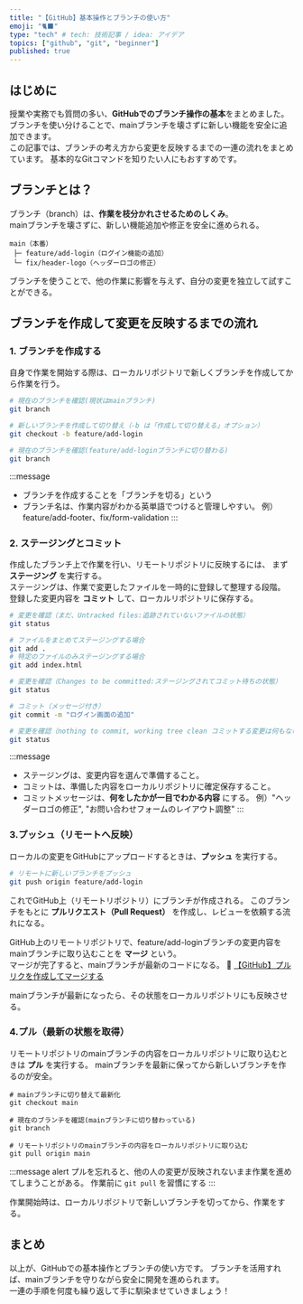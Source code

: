 ```yaml
---
title: "【GitHub】基本操作とブランチの使い方"
emoji: "🐈‍⬛"
type: "tech" # tech: 技術記事 / idea: アイデア
topics: ["github", "git", "beginner"]
published: true
---
```

## はじめに
授業や実務でも質問の多い、**GitHubでのブランチ操作の基本**をまとめました。 
ブランチを使い分けることで、mainブランチを壊さずに新しい機能を安全に追加できます。  
この記事では、ブランチの考え方から変更を反映するまでの一連の流れをまとめています。
基本的なGitコマンドを知りたい人にもおすすめです。

## ブランチとは？
ブランチ（branch）は、**作業を枝分かれさせるためのしくみ**。  
mainブランチを壊さずに、新しい機能追加や修正を安全に進められる。
```
main（本番）
 ├─ feature/add-login（ログイン機能の追加）
 └─ fix/header-logo（ヘッダーロゴの修正）
```
ブランチを使うことで、他の作業に影響を与えず、自分の変更を独立して試すことができる。



## ブランチを作成して変更を反映するまでの流れ

### 1. ブランチを作成する
自身で作業を開始する際は、ローカルリポジトリで新しくブランチを作成してから作業を行う。
```bash
# 現在のブランチを確認(現状はmainブランチ)
git branch

# 新しいブランチを作成して切り替え（-b は「作成して切り替える」オプション）
git checkout -b feature/add-login

# 現在のブランチを確認(feature/add-loginブランチに切り替わる)
git branch
```
:::message
- ブランチを作成することを「ブランチを切る」という
- ブランチ名は、作業内容がわかる英単語でつけると管理しやすい。
例）feature/add-footer、fix/form-validation
:::

### 2. ステージングとコミット
作成したブランチ上で作業を行い、リモートリポジトリに反映するには、
まず **ステージング** を実行する。  
ステージングは、作業で変更したファイルを一時的に登録して整理する段階。  
登録した変更内容を **コミット** して、ローカルリポジトリに保存する。

```bash
# 変更を確認（まだ、Untracked files:追跡されていないファイルの状態）
git status

# ファイルをまとめてステージングする場合
git add .
# 特定のファイルのみステージングする場合
git add index.html

# 変更を確認（Changes to be committed:ステージングされてコミット待ちの状態）
git status

# コミット（メッセージ付き）
git commit -m "ログイン画面の追加"

# 変更を確認（nothing to commit, working tree clean コミットする変更は何もない状態）
git status
```
:::message
- ステージングは、変更内容を選んで準備すること。
- コミットは、準備した内容をローカルリポジトリに確定保存すること。
- コミットメッセージは、**何をしたかが一目でわかる内容** にする。
例）"ヘッダーロゴの修正", "お問い合わせフォームのレイアウト調整"
:::

### 3.プッシュ（リモートへ反映）

ローカルの変更をGitHubにアップロードするときは、**プッシュ** を実行する。
```bash
# リモートに新しいブランチをプッシュ
git push origin feature/add-login
```
これでGitHub上（リモートリポジトリ）にブランチが作成される。
このブランチをもとに **プルリクエスト（Pull Request）** を作成し、レビューを依頼する流れになる。

GitHub上のリモートリポジトリで、feature/add-loginブランチの変更内容をmainブランチに取り込むことを **マージ** という。  
マージが完了すると、mainブランチが最新のコードになる。
📘 [【GitHub】プルリクを作成してマージする](https://zenn.dev/divsawa/articles/20251010-2_teaching-github-merge)

mainブランチが最新になったら、その状態をローカルリポジトリにも反映させる。

### 4.プル（最新の状態を取得）

リモートリポジトリのmainブランチの内容をローカルリポジトリに取り込むときは **プル** を実行する。
mainブランチを最新に保ってから新しいブランチを作るのが安全。
```
# mainブランチに切り替えて最新化
git checkout main

# 現在のブランチを確認(mainブランチに切り替わっている)
git branch

# リモートリポジトリのmainブランチの内容をローカルリポジトリに取り込む
git pull origin main
```

:::message alert
プルを忘れると、他の人の変更が反映されないまま作業を進めてしまうことがある。
作業前に `git pull` を習慣にする
:::

作業開始時は、ローカルリポジトリで新しいブランチを切ってから、作業をする。

## まとめ
以上が、GitHubでの基本操作とブランチの使い方です。
ブランチを活用すれば、mainブランチを守りながら安全に開発を進められます。  
一連の手順を何度も繰り返して手に馴染ませていきましょう！